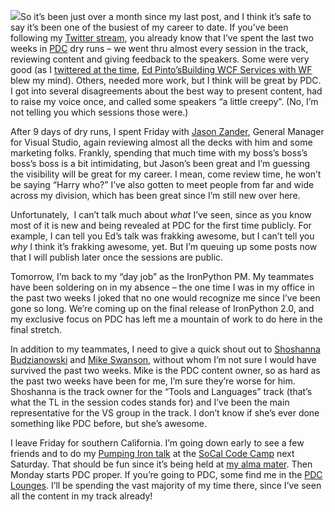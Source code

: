![](http://microsoftpdc.com/Images/BlogBling/PDC2008Brain.gif)So it’s
been just over a month since my last post, and I think it’s safe to say
it’s been one of the busiest of my career to date. If you’ve been
following my [Twitter stream](http://twitter.com/devhawk), you already
know that I’ve spent the last two weeks in
[PDC](http://microsoftpdc.com/) dry runs – we went thru almost every
session in the track, reviewing content and giving feedback to the
speakers. Some were very good (as I [twittered at the
time](http://twitter.com/DevHawk/statuses/948784175), [Ed
Pinto’s](http://blogs.msdn.com/edpinto/)[Building WCF Services with
WF](http://channel9.msdn.com/pdc2008/TL06/) blew my mind). Others,
needed more work, but I think will be great by PDC. I got into several
disagreements about the best way to present content, had to raise my
voice once, and called some speakers “a little creepy”. (No, I’m not
telling you which sessions those were.)

After 9 days of dry runs, I spent Friday with [Jason
Zander](http://blogs.msdn.com/jasonz/), General Manager for Visual
Studio, again reviewing almost all the decks with him and some marketing
folks. Frankly, spending that much time with my boss’s boss’s boss’s
boss is a bit intimidating, but Jason’s been great and I’m guessing the
visibility will be great for my career. I mean, come review time, he
won’t be saying “Harry who?” I’ve also gotten to meet people from far
and wide across my division, which has been great since I’m still new
over here.

Unfortunately,  I can’t talk much about *what* I’ve seen, since as you
know most of it is new and being revealed at PDC for the first time
publicly. For example, I can tell you Ed’s talk was frakking awesome,
but I can’t tell you *why* I think it’s frakking awesome, yet. But I’m
queuing up some posts now that I will publish later once the sessions
are public.

Tomorrow, I’m back to my “day job” as the IronPython PM. My teammates
have been soldering on in my absence – the one time I was in my office
in the past two weeks I joked that no one would recognize me since I’ve
been gone so long. We’re coming up on the final release of IronPython
2.0, and my exclusive focus on PDC has left me a mountain of work to do
here in the final stretch.

In addition to my teammates, I need to give a quick shout out to
[Shoshanna
Budzianowski](http://channel9.msdn.com/shows/WM_IN/Developers-are-my-life-I-love-them-OK-how-can-you-not-want-to-find-out-more-about-who-said-tha)
and [Mike Swanson](http://blogs.msdn.com/mswanson), without whom I’m not
sure I would have survived the past two weeks. Mike is the PDC content
owner, so as hard as the past two weeks have been for me, I’m sure
they’re worse for him. Shoshanna is the track owner for the “Tools and
Languages” track (that’s what the TL in the session codes stands for)
and I’ve been the main representative for the VS group in the track. I
don’t know if she’s ever done something like PDC before, but she’s
awesome. 

I leave Friday for southern California. I’m going down early to see a
few friends and to do my [Pumping Iron
talk](http://www.socalcodecamp.com/session.aspx?sid=96fe471e-e96d-4c82-bfa4-a2f7d4d88387)
at the [SoCal Code Camp](http://www.socalcodecamp.com/) next Saturday.
That should be fun since it’s being held at [my alma
mater](http://viterbi.usc.edu/). Then Monday starts PDC proper. If
you’re going to PDC, some find me in the [PDC
Lounges](http://microsoftpdc.com/Agenda/UnSessions.aspx#pdc-lounges).
I’ll be spending the vast majority of my time there, since I’ve seen all
the content in my track already!
